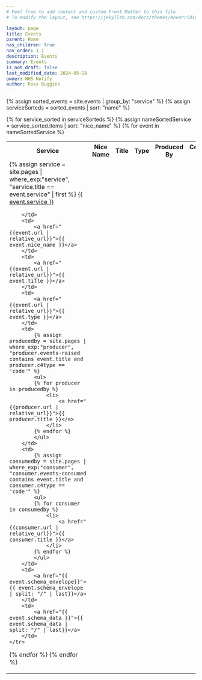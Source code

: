 ```yaml
---
# Feel free to add content and custom Front Matter to this file.
# To modify the layout, see https://jekyllrb.com/docs/themes/#overriding-theme-defaults

layout: page
title: Events
parent: Home
has_children: true
nav_order: 1.1
description: Events
summary: Events
is_not_draft: false
last_modified_date: 2024-05-28
owner: NHS Notify
author: Ross Buggins
---
```


{% assign sorted_events = site.events | group_by: "service"  %}
{% assign serviceSorteds = sorted_events | sort: "name" %}

<table>
    <tr>
        <th>Service</th>
        <th>Nice Name</th>
        <th>Title</th>
        <th>Type</th>
        <th>Produced By</th>
        <th>Consumed By</th>
        <th>Envelope</th>
        <th>Data</th>
    </tr>

{% for service_sorted in serviceSorteds %}
 {% assign nameSortedService = service_sorted.items | sort: "nice_name" %}
{% for event in nameSortedService %}
    <tr>
        <td>
          {% assign service = site.pages | where_exp:"service", "service.title == event.service" | first %}
           <a href="{{service.url | relative_url}}">{{ event.service }}</a>

        </td>
        <td>
            <a href="{{event.url | relative_url}}">{{ event.nice_name }}</a>
        </td>
        <td>
            <a href="{{event.url | relative_url}}">{{ event.title }}</a>
        </td>
        <td>
            <a href="{{event.url | relative_url}}">{{ event.type }}</a>
        </td>
        <td>
            {% assign producedby = site.pages | where_exp:"producer", "producer.events-raised contains event.title and producer.c4type == 'code'" %}
            <ul>
            {% for producer in producedby %}
                <li>
                    <a href="{{producer.url | relative_url}}">{{ producer.title }}</a>
                </li>
            {% endfor %}
            </ul>
        </td>
        <td>
            {% assign consumedby = site.pages | where_exp:"consumer", "consumer.events-consumed contains event.title and consumer.c4type == 'code'" %}
            <ul>
            {% for consumer in consumedby %}
                <li>
                    <a href="{{consumer.url | relative_url}}">{{ consumer.title }}</a>
                </li>
            {% endfor %}
            </ul>
        </td>
        <td>
            <a href="{{ event.schema_envelope}}">{{ event.schema_envelope | split: "/" | last}}</a>
        </td>
        <td>
            <a href="{{ event.schema_data }}">{{ event.schema_data | split: "/" | last}}</a>
        </td>
    </tr>
{% endfor %}
{% endfor %}
</table>
